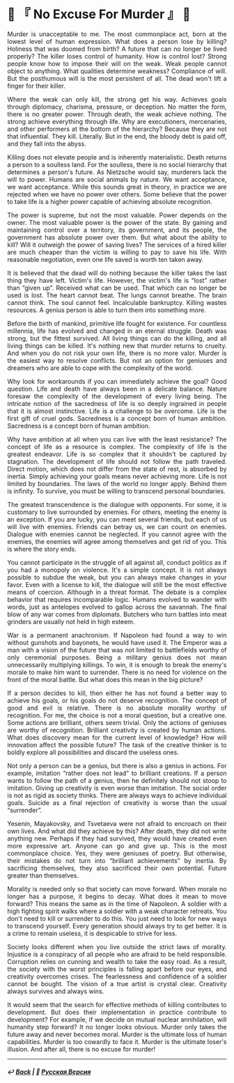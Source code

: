 # 🔪 『 No Excuse For Murder 』 🔪

<p align="justify">Murder is unacceptable to me. The most commonplace act, born at the lowest level of human expression. What does a person lose by killing? Holiness that was doomed from birth? A future that can no longer be lived properly? The killer loses control of humanity. How is control lost? Strong people know how to impose their will on the weak. Weak people cannot object to anything. What qualities determine weakness? Compliance of will. But the posthumous will is the most persistent of all. The dead won't lift a finger for their killer.</p>

<p align="justify">Where the weak can only kill, the strong get his way. Achieves goals through diplomacy, charisma, pressure, or deception. No matter the form, there is no greater power. Through death, the weak achieve nothing. The strong achieve everything through life. Why are executioners, mercenaries, and other performers at the bottom of the hierarchy? Because they are not that influential. They kill. Literally. But in the end, the bloody debt is paid off, and they fall into the abyss.</p>

<p align="justify">Killing does not elevate people and is inherently materialistic. Death returns a person to a soulless land. For the soulless, there is no social hierarchy that determines a person's future. As Nietzsche would say, murderers lack the will to power. Humans are social animals by nature. We want acceptance, we want acceptance. While this sounds great in theory, in practice we are rejected when we have no power over others. Some believe that the power to take life is a higher power capable of achieving absolute recognition.</p>

<p align="justify">The power is supreme, but not the most valuable. Power depends on the owner. The most valuable power is the power of the state. By gaining and maintaining control over a territory, its government, and its people, the government has absolute power over them. But what about the ability to kill? Will it outweigh the power of saving lives? The services of a hired killer are much cheaper than the victim is willing to pay to save his life. With reasonable negotiation, even one life saved is worth ten taken away.</p>

<p align="justify">It is believed that the dead will do nothing because the killer takes the last thing they have left. Victim's life. However, the victim's life is “lost” rather than “given up”. Received what can be used. That which can no longer be used is lost. The heart cannot beat. The lungs cannot breathe. The brain cannot think. The soul cannot feel. Incalculable bankruptcy. Killing wastes resources. A genius person is able to turn them into something more.</p>

<p align="justify">Before the birth of mankind, primitive life fought for existence. For countless millennia, life has evolved and changed in an eternal struggle. Death was strong, but the fittest survived. All living things can do the killing, and all living things can be killed. It's nothing new that murder returns to cruelty. And when you do not risk your own life, there is no more valor. Murder is the easiest way to resolve conflicts. But not an option for geniuses and dreamers who are able to cope with the complexity of the world.</p>

<p align="justify">Why look for workarounds if you can immediately achieve the goal? Good question. Life and death have always been in a delicate balance. Nature foresaw the complexity of the development of every living being. The intricate notion of the sacredness of life is so deeply ingrained in people that it is almost instinctive. Life is a challenge to be overcome. Life is the first gift of cruel gods. Sacredness is a concept born of human ambition. Sacredness is a concept born of human ambition.</p>

<p align="justify">Why have ambition at all when you can live with the least resistance? The concept of life as a resource is complex. The complexity of life is the greatest endeavor. Life is so complex that it shouldn't be captured by stagnation. The development of life should not follow the path traveled. Direct motion, which does not differ from the state of rest, is absorbed by inertia. Simply achieving your goals means never achieving more. Life is not limited by boundaries. The laws of the world no longer apply. Behind them is infinity. To survive, you must be willing to transcend personal boundaries.</p>

<p align="justify">The greatest transcendence is the dialogue with opponents. For some, it is customary to live surrounded by enemies. For others, meeting the enemy is an exception. If you are lucky, you can meet several friends, but each of us will live with enemies. Friends can betray us, we can count on enemies. Dialogue with enemies cannot be neglected. If you cannot agree with the enemies, the enemies will agree among themselves and get rid of you. This is where the story ends.</p>

<p align="justify">You cannot participate in the struggle of all against all, conduct politics as if you had a monopoly on violence. It's a simple concept. It is not always possible to subdue the weak, but you can always make changes in your favor. Even with a license to kill, the dialogue will still be the most effective means of coercion. Although in a threat format. The debate is a complex behavior that requires incomparable logic. Humans evolved to wander with words, just as antelopes evolved to gallop across the savannah. The final blow of any war comes from diplomats. Butchers who turn battles into meat grinders are usually not held in high esteem.</p>

<p align="justify">War is a permanent anachronism. If Napoleon had found a way to win without gunshots and bayonets, he would have used it. The Emperor was a man with a vision of the future that was not limited to battlefields worthy of only ceremonial purposes. Being a military genius does not mean unnecessarily multiplying killings. To win, it is enough to break the enemy's morale to make him want to surrender. There is no need for violence on the front of the moral battle. But what does this mean in the big picture?</p>

<p align="justify">If a person decides to kill, then either he has not found a better way to achieve his goals, or his goals do not deserve recognition. The concept of good and evil is relative. There is no absolute morality worthy of recognition. For me, the choice is not a moral question, but a creative one. Some actions are brilliant, others seem trivial. Only the actions of geniuses are worthy of recognition. Brilliant creativity is created by human actions. What does discovery mean for the current level of knowledge? How will innovation affect the possible future? The task of the creative thinker is to boldly explore all possibilities and discard the useless ones.</p>

<p align="justify">Not only a person can be a genius, but there is also a genius in actions. For example, imitation “rather does not lead” to brilliant creations. If a person wants to follow the path of a genius, then he definitely should not stoop to imitation. Giving up creativity is even worse than imitation. The social order is not as rigid as society thinks. There are always ways to achieve individual goals. Suicide as a final rejection of creativity is worse than the usual “surrender”.</p>

<p align="justify">Yesenin, Mayakovsky, and Tsvetaeva were not afraid to encroach on their own lives. And what did they achieve by this? After death, they did not write anything new. Perhaps if they had survived, they would have created even more expressive art. Anyone can go and give up. This is the most commonplace choice. Yes, they were geniuses of poetry. But otherwise, their mistakes do not turn into “brilliant achievements” by inertia. By sacrificing themselves, they also sacrificed their own potential. Future greater than themselves.</p>

<p align="justify">Morality is needed only so that society can move forward. When morale no longer has a purpose, it begins to decay. What does it mean to move forward? This means the same as in the time of Napoleon. A soldier with a high fighting spirit walks where a soldier with a weak character retreats. You don't need to kill or surrender to do this. You just need to look for new ways to transcend yourself. Every generation should always try to get better. It is a crime to remain useless, it is despicable to strive for less.</p>

<p align="justify">Society looks different when you live outside the strict laws of morality. Injustice is a conspiracy of all people who are afraid to be held responsible. Corruption relies on cunning and wealth to take the easy road. As a result, the society with the worst principles is falling apart before our eyes, and creativity overcomes crises. The fearlessness and confidence of a soldier cannot be bought. The vision of a true artist is crystal clear. Creativity always survives and always wins.</p>

<p align="justify">It would seem that the search for effective methods of killing contributes to development. But does their implementation in practice contribute to development? For example, if we decide on mutual nuclear annihilation, will humanity step forward? It no longer looks obvious. Murder only takes the future away and never becomes moral. Murder is the ultimate loss of human capabilities. Murder is too cowardly to face it. Murder is the ultimate loser's illusion. And after all, there is no excuse for murder!</p>

***

##### ↩️ [Back](index.md) | 🌻 [Русская Версия](murder-2.md) 

